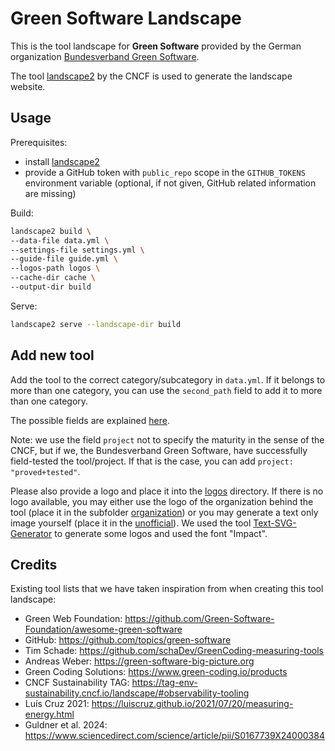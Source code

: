 # Green Software Landscape

This is the tool landscape for **Green Software** provided by the German organization [Bundesverband Green Software](https://www.bundesverband-green-software.de/).

The tool [landscape2](https://github.com/cncf/landscape2/) by the CNCF is used to generate the landscape website.

## Usage

Prerequisites:

- install [landscape2](https://github.com/cncf/landscape2/blob/main/README.md#installation)
- provide a GitHub token with `public_repo` scope in the `GITHUB_TOKENS` environment variable (optional, if not given, GitHub related information are missing)

Build:
  
```sh
landscape2 build \
--data-file data.yml \
--settings-file settings.yml \
--guide-file guide.yml \
--logos-path logos \
--cache-dir cache \
--output-dir build
```

Serve:

```sh
landscape2 serve --landscape-dir build
```

## Add new tool

Add the tool to the correct category/subcategory in `data.yml`. If it belongs to more than one category, you can use the `second_path` field to add it to more than one category.

The possible fields are explained [here](https://github.com/cncf/landscape2/blob/main/docs/config/data.yml).

Note: we use the field `project` not to specify the maturity in the sense of the CNCF, but if we, the Bundesverband Green Software, have successfully field-tested the tool/project. If that is the case, you can add `project: "proved+tested"`.

Please also provide a logo and place it into the [logos](./logos/) directory. If there is no logo available, you may either use the logo of the organization behind the tool (place it in the subfolder [organization](./logos/organization/)) or you may generate a text only image yourself (place it in the [unofficial](./logos/unofficial/)). We used the tool [Text-SVG-Generator](https://text-to-svg.com/) to generate some logos and used the font "Impact".

## Credits

Existing tool lists that we have taken inspiration from when creating this tool landscape:

- Green Web Foundation: <https://github.com/Green-Software-Foundation/awesome-green-software>
- GitHub: <https://github.com/topics/green-software>
- Tim Schade: <https://github.com/schaDev/GreenCoding-measuring-tools>
- Andreas Weber: <https://green-software-big-picture.org>
- Green Coding Solutions: <https://www.green-coding.io/products>
- CNCF Sustainability TAG: <https://tag-env-sustainability.cncf.io/landscape/#observability-tooling>
- Luís Cruz 2021: <https://luiscruz.github.io/2021/07/20/measuring-energy.html>
- Guldner et al. 2024: <https://www.sciencedirect.com/science/article/pii/S0167739X24000384>
